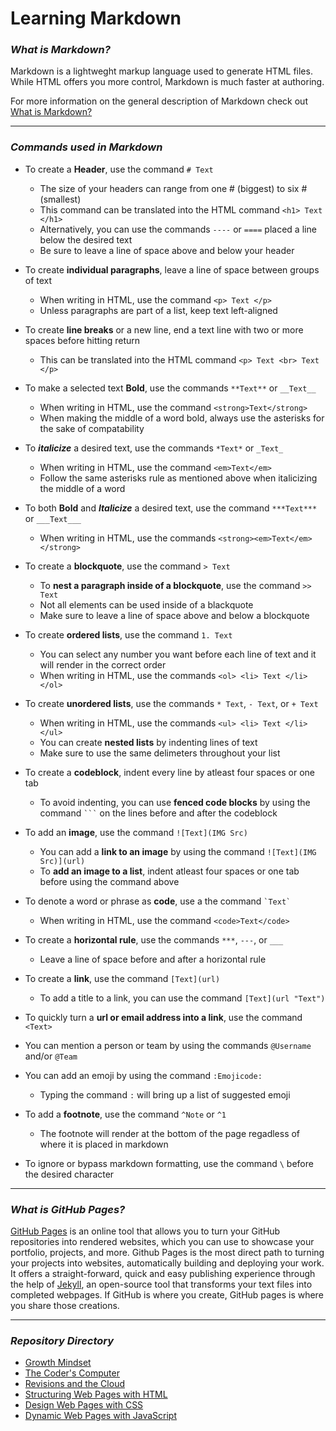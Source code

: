 # Learning Markdown


### ***What is Markdown?***

Markdown is a lightweght markup language used to generate HTML files. While HTML offers you more control, Markdown is much faster at authoring.

For more information on the general description of Markdown check out [What is Markdown?](https://becomeawritertoday.com/what-is-markdown/)

**********

### ***Commands used in Markdown***

- To create a **Header**, use the command `# Text`
  - The size of your headers can range from one \# (biggest) to six \# (smallest)
  - This command can be translated into the HTML command `<h1> Text </h1>`
  - Alternatively, you can use the commands `----` or `====` placed a line below the desired text
  - Be sure to leave a line of space above and below your header

- To create **individual paragraphs**, leave a  line of space between groups of text
  - When writing in HTML, use the command `<p> Text </p>`
  - Unless paragraphs are part of a list, keep text left-aligned

- To create **line breaks** or a new line, end a text line with two or more spaces before hitting return
  - This can be translated into the HTML command `<p> Text <br> Text </p>`

- To make a selected text **Bold**, use the commands `**Text**` or `__Text__`
  - When writing in HTML, use the command `<strong>Text</strong>`
  - When making the middle of a word bold, always use the asterisks for the sake of compatability

- To ***italicize*** a desired text, use the commands `*Text*` or `_Text_`
  - When writing in HTML, use the command `<em>Text</em>`
  - Follow the same asterisks rule as mentioned above when italicizing the middle of a word

- To both **Bold** and ***Italicize*** a desired text, use the command `***Text***` or `___Text___`
  - When writing in HTML, use the commands `<strong><em>Text</em></strong>`

- To create a **blockquote**, use the command `> Text`
  - To **nest a paragraph inside of a blockquote**, use the command `>> Text`
  - Not all elements can be used inside of a blackquote
  - Make sure to leave a line of space above and below a blockquote

- To create **ordered lists**, use the command `1. Text`
  - You can select any number you want before each line of text and it will render in the correct order
  - When writing in HTML, use the commands `<ol> <li> Text </li> </ol>`

- To create **unordered lists**, use the commands `* Text`, `- Text`, or `+ Text`
  - When writing in HTML, use the commands `<ul> <li> Text </li> </ul>`
  - You can create **nested lists** by indenting lines of text
  - Make sure to use the same delimeters throughout your list

- To create a **codeblock**, indent every line by atleast four spaces or one tab
  - To avoid indenting, you can use **fenced code blocks** by using the command ` ``` ` on the lines before and after the codeblock

- To add an **image**, use the command `![Text](IMG Src)`
  - You can add a **link to an image** by using the command `![Text](IMG Src)](url)`
  - To **add an image to a list**, indent atleast four spaces or one tab before using the command above

- To denote a word or phrase as **code**, use a the command `` `Text` ``
  - When writing in HTML, use the command `<code>Text</code>`

- To create a **horizontal rule**, use the commands `***`, `---`, or `___` 
  - Leave a line of space before and after a horizontal rule

- To create a **link**, use the command `[Text](url)`
  - To add a title to a link, you can use the command `[Text](url "Text")`

- To quickly turn a **url or email address into a link**, use the command `<Text>`

- You can mention a person or team by using the commands `@Username` and/or `@Team`

- You can add an emoji by using the command `:Emojicode:`
  - Typing the command `:` will bring up a list of suggested emoji

- To add a **footnote**, use the command `^Note` or `^1`
  - The footnote will render at the bottom of the page regadless of where it is placed in markdown

- To ignore or bypass markdown formatting, use the command `\` before the desired character

**********

### ***What is GitHub Pages?***

[GitHub Pages](https://pages.github.com/) is an online tool that allows you to turn your GitHub repositories into rendered websites, which you can use to showcase your portfolio, projects, and more. Github Pages is the most direct path to turning your projects into websites, automatically building and deploying your work. It offers a straight-forward, quick and easy publishing experience through the help of [Jekyll](http://jekyllrb.com/), an open-source tool that transforms your text files into completed webpages. If GitHub is where you create, GitHub pages is where you share those creations.

**********

### ***Repository Directory***

- [Growth Mindset](https://burban7.github.io/Reading-Notes/)
- [The Coder's Computer](https://burban7.github.io/Reading-Notes/reading02-notes)
- [Revisions and the Cloud](https://burban7.github.io/Reading-Notes/reading03-notes)
- [Structuring Web Pages with HTML](https://burban7.github.io/Reading-Notes/reading04-notes)
- [Design Web Pages with CSS](https://burban7.github.io/Reading-Notes/reading05-notes)
- [Dynamic Web Pages with JavaScript](https://burban7.github.io/Reading-Notes/reading06-notes)
